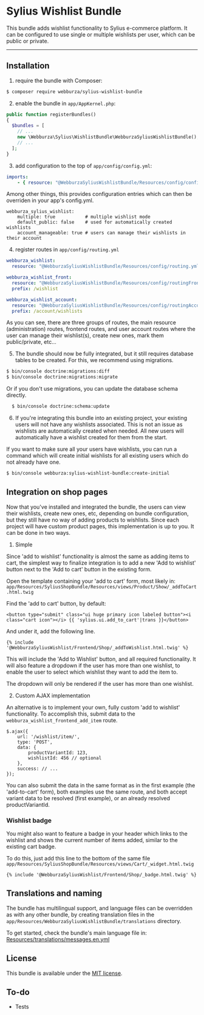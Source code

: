 # Sylius Wishlist Bundle

This bundle adds wishlist functionality to Sylius e-commerce platform. It can be configured
to use single or multiple wishlists per user, which can be public or private.

---

## Installation

  1. require the bundle with Composer:

  ```bash
  $ composer require webburza/sylius-wishlist-bundle
  ```

  2. enable the bundle in `app/AppKernel.php`:

  ```php
  public function registerBundles()
  {
    $bundles = [
      // ...
      new \Webburza\Sylius\WishlistBundle\WebburzaSyliusWishlistBundle(),
      // ...
    ];
  }
  ```

  3. add configuration to the top of `app/config/config.yml`:

  ```yaml
  imports:
      - { resource: "@WebburzaSyliusWishlistBundle/Resources/config/config.yml" }
  ```

  Among other things, this provides configuration entries which can then be overriden
  in your app's config.yml.

  ```
  webburza_sylius_wishlist:
      multiple: true           # multiple wishlist mode
      default_public: false    # used for automatically created wishlists
      account_manageable: true # users can manage their wishlists in their account
  ```

  4. register routes in `app/config/routing.yml`

  ```yaml
  webburza_wishlist:
    resource: "@WebburzaSyliusWishlistBundle/Resources/config/routing.yml"
  
  webburza_wishlist_front:
    resource: "@WebburzaSyliusWishlistBundle/Resources/config/routingFront.yml"
    prefix: /wishlist
  
  webburza_wishlist_account:
    resource: "@WebburzaSyliusWishlistBundle/Resources/config/routingAccount.yml"
    prefix: /account/wishlists
  ```

  As you can see, there are three groups of routes, the main resource (administration)
  routes, frontend routes, and user account routes where the user can manage their
  wishlist(s), create new ones, mark them public/private, etc...

  5. The bundle should now be fully integrated, but it still requires
  database tables to be created. For this, we recommend using migrations.
  
  ```bash
  $ bin/console doctrine:migrations:diff
  $ bin/console doctrine:migrations:migrate
  ```
  
  Or if you don't use migrations, you can update the database schema directly.
  
  ```bash
    $ bin/console doctrine:schema:update
  ```

  6. If you're integrating this bundle into an existing project, your existing
  users will not have any wishlists associated. This is not an issue as wishlists
  are automatically created when needed. All new users will automatically have
  a wishlist created for them from the start.
  
  If you want to make sure all your users have wishlists, you can run a command
  which will create initial wishlists for all existing users which do not already have one.

  ```bash
  $ bin/console webburza:sylius-wishlist-bundle:create-initial
  ```

## Integration on shop pages

Now that you've installed and integrated the bundle, the users can view their wishlists,
create new ones, etc, depending on bundle configuration, but they still have no way of
adding products to wishlists. Since each project will have custom product pages,
this implementation is up to you. It can be done in two ways.

  1. Simple

  Since 'add to wishlist' functionality is almost the same as adding items to cart,
  the simplest way to finalize integration is to add a new 'Add to wishlist' button
  next to the 'Add to cart' button in the existing form.

  Open the template containing your 'add to cart' form, most likely in:
  `app/Resources/SyliusShopBundle/Resources/views/Product/Show/_addToCart.html.twig`

  Find the 'add to cart' button, by default:
  ```
  <button type="submit" class="ui huge primary icon labeled button"><i class="cart icon"></i> {{ 'sylius.ui.add_to_cart'|trans }}</button>
  ```

  And under it, add the following line.
  ```
  {% include '@WebburzaSyliusWishlist/Frontend/Shop/_addToWishlist.html.twig' %}
  ```
  
  This will include the 'Add to Wishlist' button, and all required functionality.
  It will also feature a dropdown if the user has more than one wishlist,
  to enable the user to select which wishlist they want to add the item to.

  The dropdown will only be rendered if the user has more than one wishlist.

  2. Custom AJAX implementation

  An alternative is to implement your own, fully custom 'add to wishlist' functionality.
  To accomplish this, submit data to the `webburza_wishlist_frontend_add_item` route.

  ```
  $.ajax({
      url: '/wishlist/item/',
      type: 'POST',
      data: {
          productVariantId: 123,
          wishlistId: 456 // optional
      },
      success: // ...
  });
  ```

  You can also submit the data in the same format as in the first example
  (the 'add-to-cart' form), both examples use the same route, and both
  accept variant data to be resolved (first example), or an already resolved
  productVariantId.
  
### Wishlist badge

You might also want to feature a badge in your header which links to the wishlist
  and shows the current number of items added, similar to the existing cart badge.
  
To do this, just add this line to the bottom of the same file
`app/Resources/SyliusShopBundle/Resources/views/Cart/_widget.html.twig`

```
{% include '@WebburzaSyliusWishlist/Frontend/Shop/_badge.html.twig' %}
```
  
## Translations and naming

The bundle has multilingual support, and language files can be
overridden as with any other bundle, by creating translation files in the
`app/Resources/WebburzaSyliusWishlistBundle/translations` directory.

To get started, check the bundle's main language file in:
[Resources/translations/messages.en.yml](Resources/translations/messages.en.yml)

## License

This bundle is available under the [MIT license](LICENSE).

## To-do

- Tests
